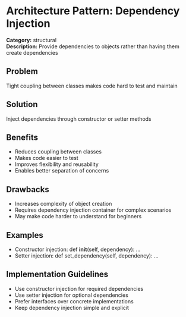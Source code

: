 # Architecture Pattern: Dependency Injection

**Category:** structural  
**Description:** Provide dependencies to objects rather than having them create dependencies  

## Problem

Tight coupling between classes makes code hard to test and maintain

## Solution

Inject dependencies through constructor or setter methods

## Benefits

- Reduces coupling between classes
- Makes code easier to test
- Improves flexibility and reusability
- Enables better separation of concerns

## Drawbacks

- Increases complexity of object creation
- Requires dependency injection container for complex scenarios
- May make code harder to understand for beginners

## Examples

- Constructor injection: def __init__(self, dependency): ...
- Setter injection: def set_dependency(self, dependency): ...

## Implementation Guidelines

- Use constructor injection for required dependencies
- Use setter injection for optional dependencies
- Prefer interfaces over concrete implementations
- Keep dependency injection simple and explicit
